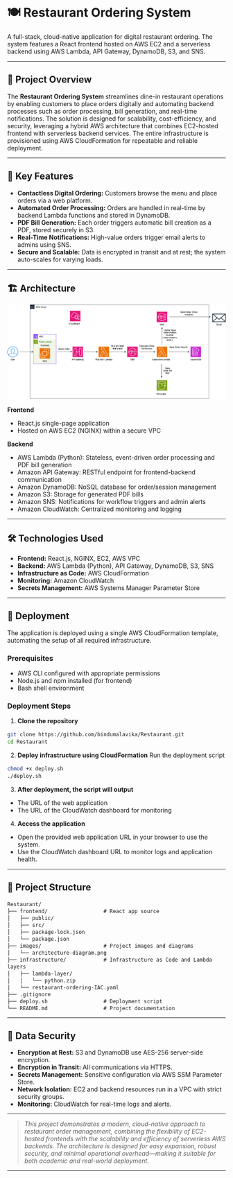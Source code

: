# 🍽️ Restaurant Ordering System

A full-stack, cloud-native application for digital restaurant ordering. The system features a React frontend hosted on AWS EC2 and a serverless backend using AWS Lambda, API Gateway, DynamoDB, S3, and SNS.

---

## 📝 Project Overview

The **Restaurant Ordering System** streamlines dine-in restaurant operations by enabling customers to place orders digitally and automating backend processes such as order processing, bill generation, and real-time notifications. The solution is designed for scalability, cost-efficiency, and security, leveraging a hybrid AWS architecture that combines EC2-hosted frontend with serverless backend services. The entire infrastructure is provisioned using AWS CloudFormation for repeatable and reliable deployment.

---

## 🎯 Key Features

- **Contactless Digital Ordering:** Customers browse the menu and place orders via a web platform.
- **Automated Order Processing:** Orders are handled in real-time by backend Lambda functions and stored in DynamoDB.
- **PDF Bill Generation:** Each order triggers automatic bill creation as a PDF, stored securely in S3.
- **Real-Time Notifications:** High-value orders trigger email alerts to admins using SNS.
- **Secure and Scalable:** Data is encrypted in transit and at rest; the system auto-scales for varying loads.

---

## 🏗️ Architecture

![Architecture Diagram](images/architecture-diagram.png)

**Frontend**
- React.js single-page application
- Hosted on AWS EC2 (NGINX) within a secure VPC

**Backend**
- AWS Lambda (Python): Stateless, event-driven order processing and PDF bill generation
- Amazon API Gateway: RESTful endpoint for frontend-backend communication
- Amazon DynamoDB: NoSQL database for order/session management
- Amazon S3: Storage for generated PDF bills
- Amazon SNS: Notifications for workflow triggers and admin alerts
- Amazon CloudWatch: Centralized monitoring and logging

---

## 🛠️ Technologies Used

- **Frontend:** React.js, NGINX, EC2, AWS VPC
- **Backend:** AWS Lambda (Python), API Gateway, DynamoDB, S3, SNS
- **Infrastructure as Code:** AWS CloudFormation
- **Monitoring:** Amazon CloudWatch
- **Secrets Management:** AWS Systems Manager Parameter Store

---

## 🚀 Deployment

The application is deployed using a single AWS CloudFormation template, automating the setup of all required infrastructure.

### Prerequisites

- AWS CLI configured with appropriate permissions
- Node.js and npm installed (for frontend)
- Bash shell environment

### Deployment Steps

1. **Clone the repository**
 ```bash
git clone https://github.com/bindumalavika/Restaurant.git
cd Restaurant
```


2. **Deploy infrastructure using CloudFormation**
Run the deployment script
```bash 
chmod +x deploy.sh
./deploy.sh
```

3. **After deployment, the script will output**
- The URL of the web application
- The URL of the CloudWatch dashboard for monitoring

4. **Access the application**
- Open the provided web application URL in your browser to use the system.
- Use the CloudWatch dashboard URL to monitor logs and application health.

---

## 📁 Project Structure
```
Restaurant/
├── frontend/                  # React app source
│   ├── public/
│   ├── src/
│   ├── package-lock.json
│   └── package.json
├── images/                    # Project images and diagrams
│   └── architecture-diagram.png
├── infrastructure/            # Infrastructure as Code and Lambda layers
│   ├── lambda-layer/
│   │   └── python.zip
│   └── restaurant-ordering-IAC.yaml
├── .gitignore
├── deploy.sh                  # Deployment script
└── README.md                  # Project documentation
```

---

## 🔐 Data Security

- **Encryption at Rest:** S3 and DynamoDB use AES-256 server-side encryption.
- **Encryption in Transit:** All communications via HTTPS.
- **Secrets Management:** Sensitive configuration via AWS SSM Parameter Store.
- **Network Isolation:** EC2 and backend resources run in a VPC with strict security groups.
- **Monitoring:** CloudWatch for real-time logs and alerts.

--- 
> *This project demonstrates a modern, cloud-native approach to restaurant order management, combining the flexibility of EC2-hosted frontends with the scalability and efficiency of serverless AWS backends. The architecture is designed for easy expansion, robust security, and minimal operational overhead—making it suitable for both academic and real-world deployment.*

---
